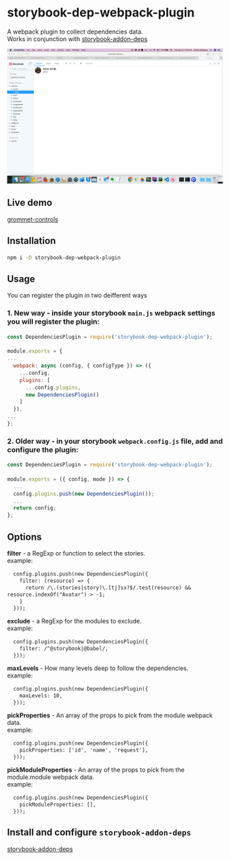 # storybook-dep-webpack-plugin

A webpack plugin to collect dependencies data.<br />
Works in conjunction with [storybook-addon-deps](https://github.com/atanasster/storybook-addon-deps/)

![Dependencies plugin](./doc/storybook_dependencies.gif)

## Live demo
[grommet-controls](https://atanasster.github.io/grommet-controls/?path=/docs/controls-controls-avatar--main)


## Installation
```sh
npm i -D storybook-dep-webpack-plugin
```

## Usage

You can register the plugin in two deifferent ways

### 1. New way - inside your storybook `main.js` webpack settings you will register the plugin:

```js
const DependenciesPlugin = require('storybook-dep-webpack-plugin');

module.exports = {
...
  webpack: async (config, { configType }) => ({
    ...config,
    plugins: [
      ...config.plugins,
      new DependenciesPlugin()
    ]
  }),
...
};

```

### 2. Older way - in your storybook `webpack.config.js` file, add and configure the plugin:

```js
const DependenciesPlugin = require('storybook-dep-webpack-plugin');

module.exports = ({ config, mode }) => {
  ...
  config.plugins.push(new DependenciesPlugin());
  ...
  return config;
};
```

## Options
**filter** - a RegExp or function to select the stories.<br/>
example: 
```
  config.plugins.push(new DependenciesPlugin({
    filter: (resource) => {
      return /\.(stories|story)\.[tj]sx?$/.test(resource) && resource.indexOf("Avatar") > -1;
    }
  }));
```

**exclude** - a RegExp for the modules to exclude.<br/>
example: 
```
  config.plugins.push(new DependenciesPlugin({
    filter: /^@storybook|@babel/,
  }));
```

**maxLevels** - How many levels deep to follow the dependencies.<br/>
example: 
```
  config.plugins.push(new DependenciesPlugin({
    maxLevels: 10,
  }));
```

**pickProperties** - An array of the props to pick from the module webpack data.<br/>
example: 
```
  config.plugins.push(new DependenciesPlugin({
    pickProperties: ['id', 'name', 'request'],
  }));
```

**pickModuleProperties** - An array of the props to pick from the module.module webpack data.<br/>
example: 
```
  config.plugins.push(new DependenciesPlugin({
    pickModuleProperties: [],
  }));
```

## Install and configure `storybook-addon-deps`
[storybook-addon-deps](https://github.com/atanasster/storybook-addon-deps/blob/master/README.md)


